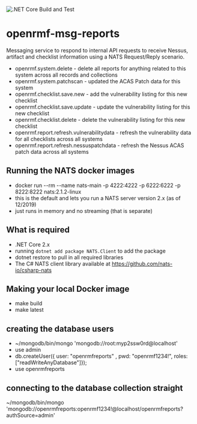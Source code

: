 ![.NET Core Build and Test](https://github.com/Cingulara/openrmf-msg-reports/workflows/.NET%20Core%20Build%20and%20Test/badge.svg)

# openrmf-msg-reports
Messaging service to respond to internal API requests to receive Nessus, artifact and checklist information using a NATS Request/Reply scenario.
* openrmf.system.delete - delete all reports for anything related to this system across all records and collections
* openrmf.system.patchscan - updated the ACAS Patch data for this system
* openrmf.checklist.save.new - add the vulnerability listing for this new checklist
* openrmf.checklist.save.update - update the vulnerability listing for this new checklist
* openrmf.checklist.delete - delete the vulnerability listing for this new checklist
* openrmf.report.refresh.vulnerabilitydata - refresh the vulnerability data for all checklists across all systems
* openrmf.report.refresh.nessuspatchdata - refresh the Nessus ACAS patch data across all systems

## Running the NATS docker images
* docker run --rm --name nats-main -p 4222:4222 -p 6222:6222 -p 8222:8222 nats:2.1.2-linux
* this is the default and lets you run a NATS server version 2.x (as of 12/2019)
* just runs in memory and no streaming (that is separate)

## What is required
* .NET Core 2.x
* running `dotnet add package NATS.Client` to add the package
* dotnet restore to pull in all required libraries
* The C# NATS client library available at https://github.com/nats-io/csharp-nats

## Making your local Docker image
* make build
* make latest

## creating the database users
* ~/mongodb/bin/mongo 'mongodb://root:myp2ssw0rd@localhost'
* use admin
* db.createUser({ user: "openrmfreports" , pwd: "openrmf1234!", roles: ["readWriteAnyDatabase"]});
* use openrmfreports

## connecting to the database collection straight
~/mongodb/bin/mongo 'mongodb://openrmfreports:openrmf1234!@localhost/openrmfreports?authSource=admin'
